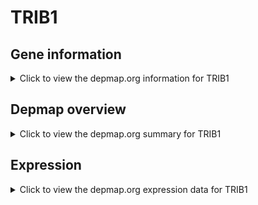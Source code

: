 <h1>TRIB1</h1>

<h2>Gene information</h2>
<details>
  <summary>Click to view the depmap.org information for TRIB1</summary>
  <p><a href="https://depmap.org/portal/gene/TRIB1?tab=about" target="_BLANK">Open page in a new tab...</a></p>
  <iframe src="https://depmap.org/portal/gene/TRIB1?tab=about" style="border:none;width:100%;height:800px"></iframe>
</details>

<h2>Depmap overview</h2>
<details>
  <summary>Click to view the depmap.org summary for TRIB1</summary>
  <p><a href="https://depmap.org/portal/gene/TRIB1?tab=overview" target="_BLANK">Open page in a new tab...</a></p>
  <iframe src="https://depmap.org/portal/gene/TRIB1?tab=overview" style="border:none;width:100%;height:800px"></iframe>
</details>

<h2>Expression</h2>
<details>
  <summary>Click to view the depmap.org expression data for TRIB1</summary>
  <p><a href="https://depmap.org/portal/gene/TRIB1?tab=characterization" target="_BLANK">Open page in a new tab...</a></p>
  <iframe src="https://depmap.org/portal/gene/TRIB1?tab=characterization" style="border:none;width:100%;height:800px"></iframe>
</details>


<!--
<h2>Reactome Pathway diagram</h2>
<details>
  <summary>Click to view the Reactome pathway for TRIB1</summary>
  <p><a href="PURL" target="_BLANK">Open page in a new tab...</a></p>
  PNAME
</details>
-->


